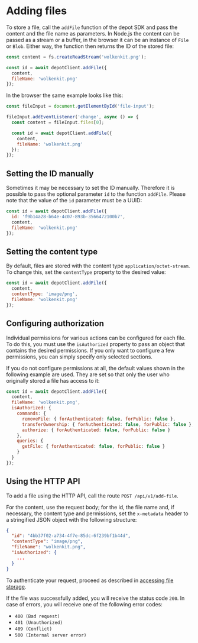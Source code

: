# Adding files

To store a file, call the `addFile` function of the depot SDK and pass the content and the file name as parameters. In Node.js the content can be passed as a stream or a buffer, in the browser it can be an instance of `File` or `Blob`. Either way, the function then returns the ID of the stored file:

```javascript
const content = fs.createReadStream('wolkenkit.png');

const id = await depotClient.addFile({
  content,
  fileName: 'wolkenkit.png'
});
```

In the browser the same example looks like this:

```javascript
const fileInput = document.getElementById('file-input');

fileInput.addEventListener('change', async () => {
  const content = fileInput.files[0];

  const id = await depotClient.addFile({
    content,
    fileName: 'wolkenkit.png'
  });
});
```

## Setting the ID manually

Sometimes it may be necessary to set the ID manually. Therefore it is possible to pass the optional parameter `id` to the function `addFile`. Please note that the value of the `id` parameter must be a UUID:

```javascript
const id = await depotClient.addFile({
  id: 'f9b14a28-b64e-4c07-893b-3566472100b7',
  content,
  fileName: 'wolkenkit.png'
});
```

## Setting the content type

By default, files are stored with the content type `application/octet-stream`. To change this, set the `contentType` property to the desired value:

```javascript
const id = await depotClient.addFile({
  content,
  contentType: 'image/png',
  fileName: 'wolkenkit.png'
});
```

## Configuring authorization

Individual permissions for various actions can be configured for each file. To do this, you must use the `isAuthorized` property to pass an object that contains the desired permissions. If you only want to configure a few permissions, you can simply specify only selected sections.

If you do not configure permissions at all, the default values shown in the following example are used. They are set so that only the user who originally stored a file has access to it:

```javascript
const id = await depotClient.addFile({
  content,
  fileName: 'wolkenkit.png',
  isAuthorized: {
    commands: {
      removeFile: { forAuthenticated: false, forPublic: false },
      transferOwnership: { forAuthenticated: false, forPublic: false },
      authorize: { forAuthenticated: false, forPublic: false }
    },
    queries: {
      getFile: { forAuthenticated: false, forPublic: false }
    }
  }
});
```

## Using the HTTP API

To add a file using the HTTP API, call the route `POST /api/v1/add-file`.

For the content, use the request body; for the id, the file name and, if necessary, the content type and permissions, set the `x-metadata` header to a stringified JSON object with the following structure:

```json
{
  "id": "4bb37f02-a734-4f7e-85dc-6f239bf1b44d",
  "contentType": "image/png",
  "fileName": "wolkenkit.png",
  "isAuthorized": {
    ...
  }
}
```

To authenticate your request, proceed as described in [accessing file storage](../accessing-file-storage/#using-the-http-api).

If the file was successfully added, you will receive the status code `200`. In case of errors, you will receive one of the following error codes:

- `400 (Bad request)`
- `401 (Unauthorized)`
- `409 (Conflict)`
- `500 (Internal server error)`
